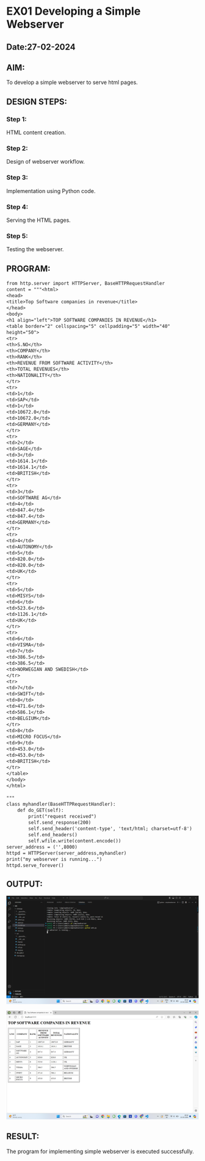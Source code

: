 # EX01 Developing a Simple Webserver
## Date:27-02-2024

## AIM:
To develop a simple webserver to serve html pages.

## DESIGN STEPS:
### Step 1: 
HTML content creation.

### Step 2:
Design of webserver workflow.

### Step 3:
Implementation using Python code.

### Step 4:
Serving the HTML pages.

### Step 5:
Testing the webserver.

## PROGRAM:
```
from http.server import HTTPServer, BaseHTTPRequestHandler
content = """<html>
<head>
<title>Top Software companies in revenue</title>
</head>
<body>
<h1 align="left">TOP SOFTWARE COMPANIES IN REVENUE</h1>
<table border="2" cellspacing="5" cellpadding="5" width="40" height="50">
<tr>
<th>S.NO</th>
<th>COMPANY</th>
<th>RANK</th>
<th>REVENUE FROM SOFTWARE ACTIVITY</th>
<th>TOTAL REVENUES</th>
<th>NATIONALITY</th>
</tr>
<tr>
<td>1</td>
<td>SAP</td>
<td>1</td>
<td>10672.0</td>
<td>10672.0</td>
<td>GERMANY</td>
</tr>
<tr>
<td>2</td>
<td>SAGE</td>
<td>3</td>
<td>1614.1</td>
<td>1614.1</td>
<td>BRITISH</td>
</tr>
<tr>
<td>3</td>
<td>SOFTWARE AG</td>
<td>4</td>
<td>847.4</td>
<td>847.4</td>
<td>GERMANY</td>
</tr>
<tr>
<td>4</td>
<td>AUTONOMY</td>
<td>5</td>
<td>820.0</td>
<td>820.0</td>
<td>UK</td>
</tr>
<tr>
<td>5</td>
<td>MISYS</td>
<td>6</td>
<td>523.6</td>
<td>1126.1</td>
<td>UK</td>
</tr>
<tr>
<td>6</td>
<td>VISMA</td>
<td>7</td>
<td>386.5</td>
<td>386.5</td>
<td>NORWEGIAN AND SWEDISH</td>
</tr>
<tr>
<td>7</td>
<td>SWIFT</td>
<td>8</td>
<td>471.6</td>
<td>586.1</td>
<td>BELGIUM</td>
</tr>
<td>8</td>
<td>MICRO FOCUS</td>
<td>9</td>
<td>453.0</td>
<td>453.0</td>
<td>BRITISH</td>
</tr>
</table>
</body>
</html>

"""
class myhandler(BaseHTTPRequestHandler):
    def do_GET(self):
        print("request received")
        self.send_response(200)
        self.send_header('content-type', 'text/html; charset=utf-8')
        self.end_headers()
        self.wfile.write(content.encode())
server_address = ('',8000)
httpd = HTTPServer(server_address,myhandler)
print("my webserver is running...")
httpd.serve_forever()

```


## OUTPUT:

![alt text](<Screenshot (19).png>)

![alt text](<Screenshot (20).png>)


## RESULT:
The program for implementing simple webserver is executed successfully.
